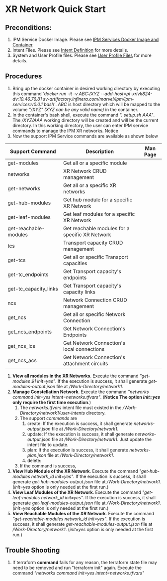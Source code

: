 # XR Network Quick Start
## Preconditions:
1. IPM Service Docker Image. Please see [IPM Services Docker Image and Container](https://bitbucket.infinera.com/projects/MAR/repos/terraform-provider-ipm/browse/IPM%20Services%20Docker%20Image%20and%20Container.md)
2. Intent Files. Please see [Intent Definition](https://github.com/infinera/terraform-ipm-modules/blob/master/network-service/Intent.md) for more details.
3. System and User Profile files. Please see [User Profile Files](https://github.com/infinera/terraform-ipm-modules/blob/master/network-service/Profiles.md) for  more details.

## Procedures
1. Bring up the docker container in desired working directory by executing this command *'docker run -it -v ABC:/XYZ --add-host=pt-xrivk824-dv:10.46.76.81 sv-artifactory.infinera.com/marvel/ipm/ipm-services:v0.0.1 bash'*. *ABC* is host directory which will be mapped to the volume *"/XYZ" (XYZ can be any valid name)* in the container.  
2. In the container's bash shell, execute the command *". setup.sh AAA"*. The */XYZ/AAA* working directory will be created and will be the current directory. In this working directory, the user can enter IPM service commands to manage the IPM XR networks. Notice 
3. Now the support IPM Service commands are available as shown below

| Support Command         |  Description                                   | Man Page    |
|-------------------------|------------------------------------------------|-------------|
| get-modules             | Get all or a specific module |      |
| networks                | XR Network CRUD management |      |
| get-networks            | Get all or a specific XR networks |      |
| get-hub-modules         | Get hub module for a specific XR Network |      |
| get-leaf-modules        | Get leaf modules for a specific XR Network |      |
| get-reachable-modules   | Get reachable modules for a specific XR Network |      |
| tcs                     | Transport capacity CRUD management|      |
| get-tcs                 | Get all or specific Transport capacities|      |
| get-tc_endpoints        | Get Transport capacity's endpoints |      |
| get-tc_capacity_links   | Get Transport capacity's capacity links |      |
| ncs                     | Network Connection CRUD management|      |
| get_ncs                 | Get all or specific Network Connection |      |
| get_ncs_endpoints       | Get Network Connection's Endpoints |      |
| get_ncs_lcs       | Get Network Connection's local connections |      |
| get_ncs_acs       | Get Network Connection's attachment circuits |      |



1. **View all modules in the XR Networks**. Execute the command *"get-modules $1 init=yes"*. If the execution is success, it shall generate *get-modules-output.json* file at */Work-Directory/network1*.
2. **Manage Constellation Network**. Execute the command *"networks command init=yes intent=networks.tfvars"*. (**Notice The option *init=yes* only require the first time execution**.) 
   1. The *networks.tfvars* intent file must existed in the */Work-Directory/network1/user-intents* directory. 
   2. The support *commands* are
      1. create: If the execution is success, it shall generate *networks-output.json* file at */Work-Directory/network1*.
      2. update: If the execution is success, it shall generate *networks-output.json* file at */Work-Directory/network1*. Just update the intent file to update.
      3. plan: If the execution is success, it shall generate *networks-plan.json* file at */Work-Directory/network1*.
      4. delete: 
   3. If the command is success, 
3. **View Hub Module of the XR Network**. Execute the command *"get-hub-modules network_id init=yes"*. If the execution is success, it shall generate *get-hub-modules-output.json* file at */Work-Directory/network1*. (*init=yes* option is only needed at the first run.)
4. **View Leaf Modules of the XR Network**. Execute the command *"get-leaf-modules network_id init=yes"*. If the execution is success, it shall generate *get-leaf-modules-output.json* file at */Work-Directory/network1*. (*init=yes* option is only needed at the first run.)
5. **View Reachable Modules of the XR Network**. Execute the command *"get-reachable-modules network_id init=yes"*. If the execution is success, it shall generate *get-reachable-modules-output.json* file at */Work-Directory/network1*. (*init=yes* option is only needed at the first run.)

## Trouble Shooting
1. If terraform **command** fails for any reason, the terraform state file may need to be removed and run "terraform init" again. Execute the command *"networks command init=yes intent=networks.tfvars"*
